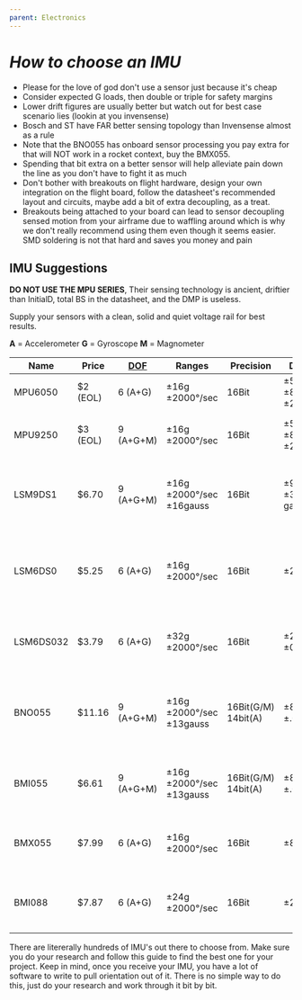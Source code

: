 ```yaml
---
parent: Electronics
---
```


# _How to choose an IMU_

-   Please for the love of god don't use a sensor just because it's cheap
-   Consider expected G loads, then double or triple for safety margins
-   Lower drift figures are usually better but watch out for best case scenario
    lies (lookin at you invensense)
-   Bosch and ST have FAR better sensing topology than Invensense almost as a rule
-   Note that the BNO055 has onboard sensor processing you pay extra for that
    will NOT work in a rocket context, buy the BMX055.
-   Spending that bit extra on a better sensor will help alleviate pain down the
    line as you don't have to fight it as much
-   Don't bother with breakouts on flight hardware, design your own integration
    on the flight board, follow the datasheet's recommended layout and circuits,
    maybe add a bit of extra decoupling, as a treat.
-   Breakouts being attached to your board can lead to sensor decoupling sensed
    motion from your airframe due to waffling around which is why we don't really
    recommend using them even though it seems easier. SMD soldering is not that
    hard and saves you money and pain

## IMU Suggestions

**DO NOT USE THE MPU SERIES**, Their sensing technology is ancient, driftier than
InitialD, total BS in the datasheet, and the DMP is useless.

Supply your sensors with a clean, solid and quiet voltage rail for best results.

**A** = Accelerometer
**G** = Gyroscope
**M** = Magnometer

| Name      | Price    | [DOF]     | Ranges                   | Precision           | Drift figures                 | Library?           | Recommended                                                                                    |
| --------- | -------- | --------- | ------------------------ | ------------------- | ----------------------------- | ------------------ | ---------------------------------------------------------------------------------------------- |
| MPU6050   | $2 (EOL) | 6 (A+G)   | ±16g ±2000°/sec          | 16Bit               | ±50mg(up to ±80mg) ±20º/s     | Multiple libraries | HELL NO USE SOMETHING ELSE                                                                     |
| MPU9250   | $3 (EOL) | 9 (A+G+M) | ±16g ±2000°/sec          | 16Bit               | ±50mg(up to ±80mg) ±20º/s     | Multiple libraries | LITERALLY A 6050 WITH A MAG TAPED ON                                                           |
| LSM9DS1   | $6.70    | 9 (A+G+M) | ±16g ±2000°/sec ±16gauss | 16Bit               | ±90mg(stable) ±30º/s ±1 gauss | Multiple libraries | Yes, a good sensor that doesn't have wildly wandering drift values                             |
| LSM6DS0   | $5.25    | 6 (A+G)   | ±16g ±2000°/sec          | 16Bit               | ±20mg ±1º/s                   | A few              | Kinda, really recommend the LSM9DS1 a bit more due to it being proven out and better libraries |
| LSM6DS032 | $3.79    | 6 (A+G)   | ±32g ±2000°/sec          | 16Bit               | ±20mg ±0.5º/s                 | None               | Not yet, brand new sensor and is untested with no libraries                                    |
| BNO055    | $11.16   | 9 (A+G+M) | ±16g ±2000°/sec ±13gauss | 16Bit(G/M) 14bit(A) | ±80mg ±2º/s ±.04 gauss        | Multiple libraries | No, you're paying more for an onboard processor that doesn't work with rocket g-loads          |
| BMI055    | $6.61    | 9 (A+G+M) | ±16g ±2000°/sec ±13gauss | 16Bit(G/M) 14bit(A) | ±80mg ±2º/s ±.04 gauss        | No                 | Yes, same sensors as the BNO but without the processor                                         |
| BMX055    | $7.99    | 6 (A+G)   | ±16g ±2000°/sec          | 16Bit               | ±80mg ±2º/s                   | No                 | Yes, same sensors as BNO minus magnetometer and processor                                      |
| BMI088    | $7.87    | 6 (A+G)   | ±24g ±2000°/sec          | 16Bit               | ±20mg ±1º/s                   | One                | Yes, good newer sensors with lower drift figures and stable readings                           |

[dof]: https://en.wikipedia.org/wiki/Degrees_of_freedom

There are litererally hundreds of IMU's out there to choose from. Make sure you
do your research and follow this guide to find the best one for your project.
Keep in mind, once you receive your IMU, you have a lot of software to write to
pull orientation out of it. There is no simple way to do this, just do your
research and work through it bit by bit.
